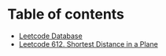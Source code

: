 # Table of contents

* [Leetcode Database](README.md)
* [Leetcode 612. Shortest Distance in a Plane](leetcode-612.-shortest-distance-in-a-plane.md)

